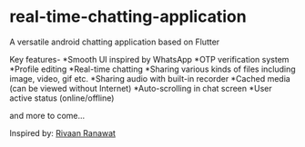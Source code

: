 # real-time-chatting-application
A versatile android chatting application based on Flutter 

Key features-
*Smooth UI inspired by WhatsApp
*OTP verification system
*Profile editing
*Real-time chatting
*Sharing various kinds of files including image, video, gif etc.
*Sharing audio with built-in recorder
*Cached media (can be viewed without Internet)
*Auto-scrolling in chat screen
*User active status (online/offline)

and more to come...



Inspired by: [Rivaan Ranawat](https://www.youtube.com/@RivaanRanawat)
